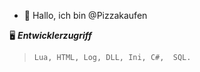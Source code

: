- 👋 Hallo, ich bin @Pizzakaufen



🖥️ ***Entwicklerzugriff***
> ``Lua, HTML, Log, DLL, Ini, C#,  SQL.``
